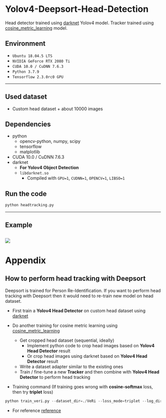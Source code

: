 # Yolov4-Deepsort-Head-Detection

Head detector trained using [darknet](https://github.com/AlexeyAB/darknet) Yolov4 model. Tracker trained using [cosine_metric_learning](https://github.com/nwojke/cosine_metric_learning) model.

## Environment
- `Ubuntu 18.04.5 LTS`
- `NVIDIA GeForce RTX 2080 Ti`
- `CUDA 10.0 / CuDNN 7.6.3`
- `Python 3.7.9`
- `Tensorflow 2.3.0rc0 GPU`

---

## Used dataset
- Custom head dataset \+ about 10000 images

## Dependencies
- python
    - opencv-python, numpy, scipy
    - tensorflow
    - matplotlib
- CUDA 10.0 / CuDNN 7.6.3
- darknet
    - **For Yolov4 Object Detection**
    - `libdarknet.so`
        - Compiled with `GPU=1`, `CUDNN=1`, `OPENCV=1`, `LIBSO=1`


## Run the code

```python
python headtracking.py
```

---

## Example
![](test-output.gif)
---

# Appendix

## How to perform head tracking with Deepsort

Deepsort is trained for Person Re-Identification. If you want to perform head tracking with Deepsort then it would need to re-train new model on head dataset.

- First train a **Yolov4 Head Detector** on custom head dataset using [darknet](https://github.com/AlexeyAB/darknet)
- Do another training for cosine metric learning using [cosine_metric_learning](https://github.com/nwojke/cosine_metric_learning)
    - Get cropped head dataset (sequential, ideally)
        - Implement python code to crop head images based on **Yolov4 Head Detector** result
        - Or crop head images using darknet based on **Yolov4 Head Detector** result
    - Write a dataset adapter similar to the existing ones
    - Train / fine-tune a new **Tracker** and then combine with **Yolov4 Head Detector** to perform head tracking

- Training command (If training goes wrong with **cosine-softmax** loss, then try **triplet** loss)

```python
python train_veri.py --dataset_dir=./VeRi --loss_mode=triplet --log_dir=./output/head/ --run_id=triplet
```

- For reference [reference](https://github.com/nwojke/cosine_metric_learning/issues/46)


